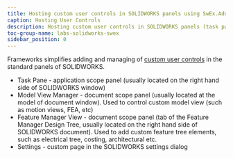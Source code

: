 ```yaml
---
title: Hosting custom user controls in SOLIDWORKS panels using SwEx.AddIn framework
caption: Hosting User Controls
description: Hosting custom user controls in SOLIDWORKS panels (task pane, model view manager, feature manager, options dialog) using SwEx.AddIn framework
toc-group-name: labs-solidworks-swex
sidebar_position: 0
---
```

Frameworks simplifies adding and managing of [custom user controls](https://docs.microsoft.com/en-us/dotnet/api/system.windows.forms.usercontrol?view=netframework-4.8) in the standard panels of SOLIDWORKS.

* Task Pane - application scope panel (usually located on the right hand side of SOLIDWORKS window)
* Model View Manager - document scope panel (usually located at the model of document window). Used to control custom model view (such as motion views, FEA, etc)
* Feature Manager View - document scope panel (tab of the Feature Manager Design Tree, usually located on the right hand side of SOLIDWORKS document). Used to add custom feature tree elements, such as electrical tree, costing, architectural etc.
* Settings - custom page in the SOLIDWORKS settings dialog